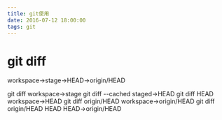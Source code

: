```yaml
---
title: git使用
date: 2016-07-12 18:00:00
tags: git
---
```


# git diff
workspace->stage->HEAD->origin/HEAD

git diff  workspace->stage
git diff --cached  staged->HEAD
git diff HEAD  workspace->HEAD
git diff origin/HEAD  workspace->origin/HEAD
git diff origin/HEAD HEAD  HEAD->origin/HEAD

